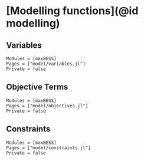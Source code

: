 # [Modelling functions](@id modelling)

## Variables

```@autodocs
Modules = [maxBESS]
Pages = ["model/variables.jl"]
Private = false
```

## Objective Terms

```@autodocs
Modules = [maxBESS]
Pages = ["model/objectives.jl"]
Private = false
```

## Constraints

```@autodocs
Modules = [maxBESS]
Pages = ["model/constraints.jl"]
Private = false
```
